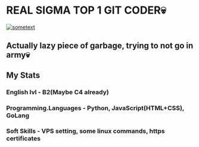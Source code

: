# REAL SIGMA TOP 1 GIT CODER💀

[![sometext](https://i.ibb.co/bjs7HyTQ/IMG-9696.jpg)](https://t.me/anozerone)

## Actually lazy piece of garbage, trying to not go in army💀

## My Stats

### English lvl - B2(Maybe C4 already)
### Programming.Languages - Python, JavaScript(HTML+CSS), GoLang
### Soft Skills - VPS setting, some linux commands, https certificates

